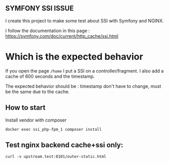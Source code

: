 ## SYMFONY SSI ISSUE    

I create this project to make some test about SSI with Symfony and NGINX.

I follow the documentation in this page : https://symfony.com/doc/current/http_cache/ssi.html


# Which is the expected behavior

If you open the page `/home` I put a SSI on a controller/fragment.
I also add a cache of 600 seconds and the timestamp.

The expected  behavior should be : timestamp don't have to change, must be the same due to the cache.

## How to start

Install vendor with composer 
```
docker exec ssi_php-fpm_1 composer install
```

## Test nginx backend cache+ssi only:
`curl -v upstream.test:8101/outer-static.html`
